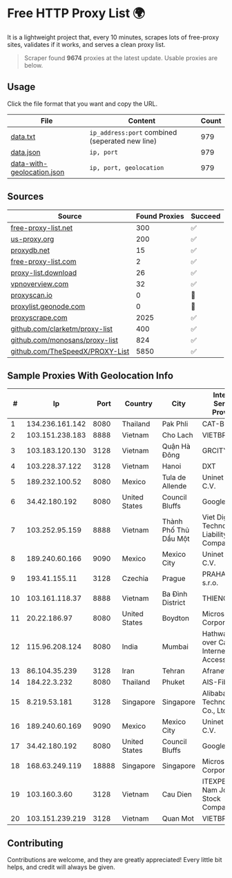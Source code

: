 
# Free HTTP Proxy List 🌍

It is a lightweight project that, every 10 minutes, scrapes lots of free-proxy sites, validates if it works, and serves a clean proxy list.


> Scraper found **9674** proxies at the latest update. Usable proxies are below.

## Usage

Click the file format that you want and copy the URL.


|File|Content|Count|
|----|-------|-----|
|[data.txt](https://raw.githubusercontent.com/themiralay/Proxy-List-World/master/data.txt)|`ip_address:port` combined (seperated new line)|979|
|[data.json](https://raw.githubusercontent.com/themiralay/Proxy-List-World/master/data.json)|`ip, port`|979|
|[data-with-geolocation.json](https://raw.githubusercontent.com/themiralay/Proxy-List-World/master/data-with-geolocation.json)|`ip, port, geolocation`|979|

## Sources

|Source|Found Proxies|Succeed|
|------|-------------|-------|
|[free-proxy-list.net](https://free-proxy-list.net)|300|✅|
|[us-proxy.org](https://www.us-proxy.org)|200|✅|
|[proxydb.net](http://proxydb.net)|15|✅|
|[free-proxy-list.com](https://free-proxy-list.com/?page=&port=&type%5B%5D=http&type%5B%5D=https&up_time=0&search=Search)|2|✅|
|[proxy-list.download](https://www.proxy-list.download/HTTP)|26|✅|
|[vpnoverview.com](https://vpnoverview.com/privacy/anonymous-browsing/free-proxy-servers)|32|✅|
|[proxyscan.io](https://www.proxyscan.io)|0|🚫|
|[proxylist.geonode.com](https://proxylist.geonode.com/api/proxy-list?limit=300&page=1&sort_by=lastChecked&sort_type=desc&protocols=http,https)|0|🚫|
|[proxyscrape.com](https://api.proxyscrape.com/v2/?request=displayproxies&protocol=http&timeout=10000&country=all&ssl=all&anonymity=all)|2025|✅|
|[github.com/clarketm/proxy-list](https://raw.githubusercontent.com/clarketm/proxy-list/master/proxy-list-raw.txt)|400|✅|
|[github.com/monosans/proxy-list](https://raw.githubusercontent.com/monosans/proxy-list/main/proxies/http.txt)|824|✅|
|[github.com/TheSpeedX/PROXY-List](https://raw.githubusercontent.com/TheSpeedX/PROXY-List/master/http.txt)|5850|✅|


## Sample Proxies With Geolocation Info

|#|Ip|Port|Country|City|Internet Service Provider|
|-|--|----|-------|----|-------------------------|
|1|134.236.161.142|8080|Thailand|Pak Phli|CAT-BB|
|2|103.151.238.183|8888|Vietnam|Cho Lach|VIETBRANDS|
|3|103.183.120.130|3128|Vietnam|Quận Hà Đông|GRCITY|
|4|103.228.37.122|3128|Vietnam|Hanoi|DXT|
|5|189.232.100.52|8080|Mexico|Tula de Allende|Uninet S.A. de C.V.|
|6|34.42.180.192|8080|United States|Council Bluffs|Google LLC|
|7|103.252.95.159|8888|Vietnam|Thành Phố Thủ Dầu Một|Viet Digital Technology Liability Company|
|8|189.240.60.166|9090|Mexico|Mexico City|Uninet S.A. de C.V.|
|9|193.41.155.11|3128|Czechia|Prague|PRAHA12.com s.r.o.|
|10|103.161.118.37|8888|Vietnam|Ba Đình District|THIENCO|
|11|20.22.186.97|8080|United States|Boydton|Microsoft Corporation|
|12|115.96.208.124|8080|India|Mumbai|Hathway IP over Cable Internet Access|
|13|86.104.35.239|3128|Iran|Tehran|Afranet|
|14|184.22.3.232|8080|Thailand|Phuket|AIS-Fibre|
|15|8.219.53.181|3128|Singapore|Singapore|Alibaba (US) Technology Co., Ltd.|
|16|189.240.60.169|9090|Mexico|Mexico City|Uninet S.A. de C.V.|
|17|34.42.180.192|8080|United States|Council Bluffs|Google LLC|
|18|168.63.249.119|18888|Singapore|Singapore|Microsoft Corporation|
|19|103.160.3.60|3128|Vietnam|Cau Dien|ITEXPERT Viet Nam Joint Stock Company|
|20|103.151.239.219|3128|Vietnam|Quan Mot|VIETBRANDS|



## Contributing

Contributions are welcome, and they are greatly appreciated! Every
little bit helps, and credit will always be given.

